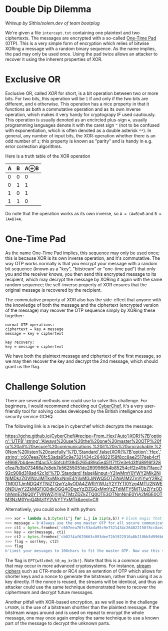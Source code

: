 
# Double Dip Dilemma

*Writeup by Sithis/solem.dev of team bootplug*

We're given a file `intercept.txt` containing one plaintext and two ciphertexts. The messages are encrypted with a so-called [One-Time Pad](https://en.wikipedia.org/wiki/One-time_pad) (OTP). This is a very simple form of encryption which relies of bitwise XORing a message with a random binary sequence. As the name implies, the pad may only be used once. Using the pad twice allows an attacker to recover it using the inherent properties of XOR.

# Exclusive OR

Exclusive OR, called *XOR* for short, is a bit operation between two or more bits. For two bits, this operation will be `1` if and only if the two bits are different, and `0` otherwise. This operation has a nice property in that it functions as both a commutative operation and as its own inverse operation, which makes it very handy for cryptograpy IF used cautiously. This operation is usually denoted as an encircled plus-sign `⊕`, usually programming languages denote it with the caret sign `^` (not to be confused with exponentiation, which is often denoted as a double asterisk `**`). In general, any number of input bits, the XOR-operation whether there is an odd number of `1`; this property is known as "parity" and is handy in e.g. error correction algorithms.

Here is a truth table of the XOR operation

| A | B | A⊕B |
|---|---|---|
| 0 | 0 | 0 |
| 0 | 1 | 1 |
| 1 | 0 | 1 |
| 1 | 1 | 0 |

Do note that the operation works as its own inverse, so `A = (A⊕B)⊕B` and `B = (A⊕B)⊕A`.

# One-Time Pad

As the name One-Time Pad implies, this sequence may only be used once; this is because XOR is its own inverse operation, and it's commutative. The way OTP works normally is that you encrypt your message with a random bit sequence (known as a "key", "bitstream" or  "one-time pad") that only you and the receiver knows, you then send this encrypted message to its recipient, which may decrypt the message by XORing it again with the same random sequence; the self-inverse property of XOR ensures that the original message is recovered by the recipient.

The commutative property of XOR also has the side-effect that anyone with the knowledge of both the message and the ciphertext (encrypted version of the message) may recover the OTP sequence simply by XORing these together:

```
normal OTP operations:
ciphertext = key ⊕ message
message = key ⊕ ciphertext

key recovery:
key = message ⊕ ciphertext
```

We have both the plaintext message and ciphertext of the first message, so we may then recover the key and decrypt the 2nd message, which should grant us the flag.

# Challenge Solution

There are several methods one could use to solve this challenge. For beginners, I would recommend checking out [CyberChef](https://gchq.github.io/CyberChef/), it's a very user-friendly tool for solving codes developed by the British intelligence and security service GCHQ.

The following link is a recipe in cyberchef which decrypts the message:

https://gchq.github.io/CyberChef/#recipe=From_Hex('Auto')XOR(%7B'option':'UTF8','string':'Always%20use%20the%20one%20master%20OTP%20for%20all%20secure%20communications,%20it%20is%20uncrackable.%20Now%20listen%20carefully'%7D,'Standard',false)XOR(%7B'option':'Hex','string':'c607eea76fc53ada95c9e7321434c264822158f8cc8ae2517deb4cf1ef6687bb4eecff4ac57c5bfcb1f39d5265d89a5e451171f2e3e1d3ffd8916f328e1ea7b3b073466a7e8eb7b56255051de269996654b85254cff2e49b71faec792c908d318ad42c1d'%7D,'Standard',false)&input=Y2IwMmY0YWY2Mjk2NjNjMDkzZGVlNzJiMTkyMjkxNmE4YjIxMGJiNWQ5OTZiNjA1M2ZmYjYwY2RkZTM0OTJmNDQ4YTNiZTQwYzAyODA4ZWRiYWUzY2Y1YTI0Yzg4MTU2NWE0NDUwY2ZkMGFlODdkOGQ4ODgzYzZiZGQxMmYzZTdiMTY5MTUzZjYzODhhNmE2NjQ0YTVlNWZjYjVjZTMzZDZkZTQ0OTE3OTNmNmE0YjA2MGE0OTM3NzM0YmQ4MzI1Y2VkYTYxMTk&oeol=CR

Alternatively, you could solve it with python:

```py
>>> xor = lambda a,b:bytes(i^j for i,j in zip(a,b)) # black magic that allows for bitwise xor of byte strings
>>> message = b'Always use the one master OTP for all secure communications, it is uncrackable. Now listen carefully'
>>> ct1 = bytes.fromhex('c607eea76fc53ada95c9e7321434c264822158f8cc8ae2517deb4cf1ef6687bb4eecff4ac57c5bfcb1f39d5265d89a5e451171f2e3e1d3ffd8916f328e1ea7b3b073466a7e8eb7b56255051de269996654b85254cff2e49b71faec792c908d318ad42c1d')
>>> key = xor(message, ct1)
>>> ct2 = bytes.fromhex('cb02f4af629663c093dee72b1922916a8b210bb5d996b6053ffb60cdde3492f448a3be40c02808edbae3cf5a24c881565a4450cfd0ae87d8d8883c6bdd12f3e7b169153f6388a6a6644a5e5fcb5ce33d6de4491793f6a4b060a4937734bd8325ceda6119')
>>> flag = xor(key, ct2)
>>> flag
b'Limit your messages to 100chars to fit the master OTP. Now use this secret: EPT{w3lc0m3_t0_my_kr1b!}'
```

The flag is `EPT{w3lc0m3_t0_my_kr1b!}`. Note that this is a common problem that may occur in more advanced cryptosystems. For instance, [stream ciphers](https://en.wikipedia.org/wiki/Stream_cipher) such as CTR-mode or RC4 are an extention of OTP which allows for shorter keys and a nonce to generate the bitstream, rather than using it as a key directly. If the nonce is reused, the streams will be identical, and thus an attacker could use the same technique demonstrated here to recover the ciphertream and decrypt future messages.

Another pitfall with XOR-based encryption, as we will see in the challenge `LFSXOR`, is the use of a bitstream shorther than the plaintext message. If the bitstream wraps around and is used on repeat to encrypt the whole message, one may once again employ the same technique to use a known part of the message to decrypt the unknown parts.
